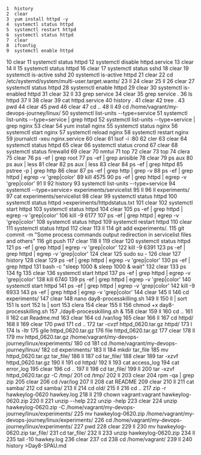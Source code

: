     1  history
    2  clear
    3  yum install httpd -y
    4  systemctl status httpd
    5  systemctl restart httpd
    6  systemctl status httpd
    7  clear
    8  ifconfig
    9  systemctl enable httpd
   10  clear
   11  systemctl status httpd
   12  systemctl disable httpd.service 
   13  clear
   14  ll
   15  systemctl status httpd
   16  clear
   17  systemctl status sshd
   18  clear
   19  systemctl is-active sshd
   20  systemctl is-active httpd
   21  clear
   22  cd /etc/systemd/system/multi-user.target.wants/
   23  ll
   24  clear
   25  ll
   26  clear
   27  systemctl status httpd
   28  systemctl enable httpd
   29  clear
   30  systemctl is-enabled httpd
   31  clear
   32  ll
   33  grep service
   34  clear
   35  grep service .
   36  ls httpd
   37  ll
   38  clear
   39  cat httpd.service 
   40  history .
   41  clear
   42  tree .
   43  pwd
   44  clear
   45  pwd
   46   clear
   47  cd ..
   48  ll
   49  cd /home/vagrant/my-devops-journey/linux/
   50  systemctl list-units --type=service
   51  systemctl list-units --type=service | grep httpd
   52  systemctl list-units --type=service | grep nginx
   53  clear
   54  yum install nginx
   55  systemctl status nginx
   56  systemctl start nginx
   57  systemctl reload nginx
   58  systemctl restart nginx
   59  journalctl -xeu nginx.service
   60  clear
   61  lsof -i :80
   62  cler
   63  clear
   64  systemctl status httpd
   65  clear
   66  systemctl status crond
   67  clear
   68  systemctl status firewalld
   69  clear
   70  nmtui
   71  top
   72  clear
   73  top
   74  clera
   75  clear
   76  ps -ef | grep root
   77  ps -ef | grep anisible
   78  clear
   79  ps aux
   80  ps aux | less
   81  clear
   82  ps aux | less
   83  clear
   84  ps -ef | grep httpd
   85  pstree -p | grep http
   86  clear
   87  ps -ef | grep http | grep -v
   88  ps -ef | grep httpd | egrep -v 'grep|color'
   89   kill 4575
   90  ps -ef | grep httpd | egrep -v 'grep|color'
   91  ll
   92  history
   93  systemctl list-units --type=service
   94  systemctl --type=service> experiments/servicelist
   95  ll
   96  ll experiments/
   97  cat experiments/servicelist 
   98  clear
   99  systemctl status httpd
  100  systemctl status httpd >experiments/httpdstatus.txt
  101  clear
  102  systemctl start httpd
  103  systemctl status httpd
  104  clear
  105  ps -ef | grep httpd | egrep -v 'grep|color'
  106  kill -9 6177
  107  ps -ef | grep httpd | egrep -v 'grep|color'
  108  systemctl status httpd
  109  systemctl restart httpd
  110  clear
  111  systemctl status httpd
  112  clear
  113  ll
  114  git add experiments/.
  115  git commit -m "Some process commands output redirection in servicelist files and others"
  116  git push
  117  clear
  118  ll
  119  clear
  120  systemctl status httpd
  121  ps -ef | grep httpd | egrep -v 'grep|color'
  122  kill -9 6391
  123  ps -ef | grep httpd | egrep -v 'grep|color'
  124  clear
  125  sudo su -
  126  clear
  127  history
  128  clear
  129  ps -ef | grep httpd | egrep -v 'grep|color'
  130  ps -ef | grep httpd 
  131  bash -c "sleep 1000  & sleep 1000 & wait"
  132  clear
  133  ps
  134  fg
  135  clear
  136  systemctl start httpd
  137  ps -ef | grep httpd | egrep -v 'grep|color'
  138  kill 6740
  139  ps -ef | grep httpd | egrep -v 'grep|color'
  140  systemctl start httpd
  141  ps -ef | grep httpd | egrep -v 'grep|color'
  142  kill -9 6933
  143  ps -ef | grep httpd | egrep -v 'grep|color'
  144  clear
  145  ll
  146  cd experiments/
  147  clear
  148  nano day8-processkilling.sh
  149  ll
  150  ll | sort
  151  ls sort
  152  ls | sort
  153  clera
  154  clear
  155  ll
  156  chmod +x day8-processkilling.sh 
  157  ./day8-processkilling.sh &
  158  clear
  159  ll
  160  cd ..
  161  ll
  162  cat Readme.md 
  163  clear
  164  cd /var/log
  165  clear
  166  ll
  167  cd httpd/
  168  ll
  169  clear
  170  pwd
  171  cd ..
  172  tar -cvzf httpd_0620.tar.gz httpd/
  173  l
  174  ls -ltr
  175  gile httpd_0620.tar.gz 
  176  file httpd_0620.tar.gz 
  177  clear
  178  ll
  179  mv httpd_0620.tar.gz /home/vagrant/my-devops-journey/linux/experiments/
  180  cd
  181  cd /home/vagrant/my-devops-journey/linux/
  182  cd experiments/
  183  ll
  184  mkdir tar_file
  185  mv httpd_0620.tar.gz tar_file/
  186  ll
  187  cd tar_file/
  188  clear
  189  tar -xzvf httpd_0620.tar.gz 
  190  ll
  191  cd httpd/
  192  ll
  193  cat access_log 
  194  cat error_log 
  195  clear
  196  cd ..
  197  ll
  198  cd tar_file/
  199  ll
  200  tar -xzvf httpd_0620.tar.gz -C /tmp/
  201  cd /tmp/
  202  ll
  203  clear
  204  rpm -qa | grep zip
  205  clear
  206  cd /var/log
  207  ll
  208  cat README 
  209  clear
  210  ll
  211  cat samba/
  212  cd samba/
  213  ll
  214  cd old/
  215  ll
  216  cd ..
  217  zip -r hawkeylog-0620 hawkey.log 
  218  ll
  219  chown vagrant:vagrant hawkeylog-0620.zip 
  220  ll
  221  unzip --help
  222  unzip -help
  223  clear
  224  unzip hawkeylog-0620.zip -C /home/vagrant/my-devops-journey/linux/experiments/
  225  mv hawkeylog-0620.zip /home/vagrant/my-devops-journey/linux/experiments/
  226  cd /home/vagrant/my-devops-journey/linux/experiments/
  227  pwd
  228  clear
  229  ll
  230  mv hawkeylog-0620.zip tar_file/
  231  cd tar_file/
  232  ll
  233  unzip hawkeylog-0620.zip 
  234  ll
  235  tail -10 hawkey.log 
  236  clear
  237  cd
  238  cd /home/vagrant/
  239  ll
  240  history >Day8-SPAU.md
